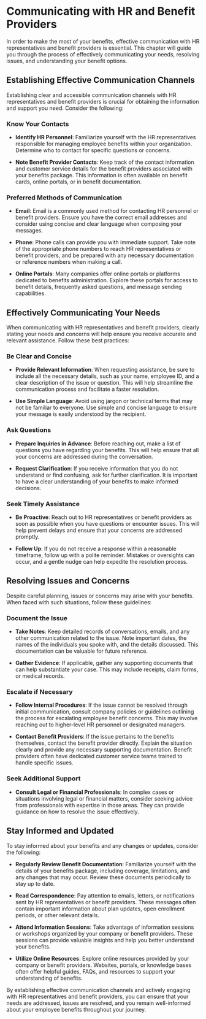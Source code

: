 Communicating with HR and Benefit Providers
======================================================

In order to make the most of your benefits, effective communication with HR representatives and benefit providers is essential. This chapter will guide you through the process of effectively communicating your needs, resolving issues, and understanding your benefit options.

Establishing Effective Communication Channels
---------------------------------------------

Establishing clear and accessible communication channels with HR representatives and benefit providers is crucial for obtaining the information and support you need. Consider the following:

### Know Your Contacts

* **Identify HR Personnel**: Familiarize yourself with the HR representatives responsible for managing employee benefits within your organization. Determine who to contact for specific questions or concerns.

* **Note Benefit Provider Contacts**: Keep track of the contact information and customer service details for the benefit providers associated with your benefits package. This information is often available on benefit cards, online portals, or in benefit documentation.

### Preferred Methods of Communication

* **Email**: Email is a commonly used method for contacting HR personnel or benefit providers. Ensure you have the correct email addresses and consider using concise and clear language when composing your messages.

* **Phone**: Phone calls can provide you with immediate support. Take note of the appropriate phone numbers to reach HR representatives or benefit providers, and be prepared with any necessary documentation or reference numbers when making a call.

* **Online Portals**: Many companies offer online portals or platforms dedicated to benefits administration. Explore these portals for access to benefit details, frequently asked questions, and message sending capabilities.

Effectively Communicating Your Needs
------------------------------------

When communicating with HR representatives and benefit providers, clearly stating your needs and concerns will help ensure you receive accurate and relevant assistance. Follow these best practices:

### Be Clear and Concise

* **Provide Relevant Information**: When requesting assistance, be sure to include all the necessary details, such as your name, employee ID, and a clear description of the issue or question. This will help streamline the communication process and facilitate a faster resolution.

* **Use Simple Language**: Avoid using jargon or technical terms that may not be familiar to everyone. Use simple and concise language to ensure your message is easily understood by the recipient.

### Ask Questions

* **Prepare Inquiries in Advance**: Before reaching out, make a list of questions you have regarding your benefits. This will help ensure that all your concerns are addressed during the conversation.

* **Request Clarification**: If you receive information that you do not understand or find confusing, ask for further clarification. It is important to have a clear understanding of your benefits to make informed decisions.

### Seek Timely Assistance

* **Be Proactive**: Reach out to HR representatives or benefit providers as soon as possible when you have questions or encounter issues. This will help prevent delays and ensure that your concerns are addressed promptly.

* **Follow Up**: If you do not receive a response within a reasonable timeframe, follow up with a polite reminder. Mistakes or oversights can occur, and a gentle nudge can help expedite the resolution process.

Resolving Issues and Concerns
-----------------------------

Despite careful planning, issues or concerns may arise with your benefits. When faced with such situations, follow these guidelines:

### Document the Issue

* **Take Notes**: Keep detailed records of conversations, emails, and any other communication related to the issue. Note important dates, the names of the individuals you spoke with, and the details discussed. This documentation can be valuable for future reference.

* **Gather Evidence**: If applicable, gather any supporting documents that can help substantiate your case. This may include receipts, claim forms, or medical records.

### Escalate if Necessary

* **Follow Internal Procedures**: If the issue cannot be resolved through initial communication, consult company policies or guidelines outlining the process for escalating employee benefit concerns. This may involve reaching out to higher-level HR personnel or designated managers.

* **Contact Benefit Providers**: If the issue pertains to the benefits themselves, contact the benefit provider directly. Explain the situation clearly and provide any necessary supporting documentation. Benefit providers often have dedicated customer service teams trained to handle specific issues.

### Seek Additional Support

* **Consult Legal or Financial Professionals**: In complex cases or situations involving legal or financial matters, consider seeking advice from professionals with expertise in those areas. They can provide guidance on how to resolve the issue effectively.

Stay Informed and Updated
-------------------------

To stay informed about your benefits and any changes or updates, consider the following:

* **Regularly Review Benefit Documentation**: Familiarize yourself with the details of your benefits package, including coverage, limitations, and any changes that may occur. Review these documents periodically to stay up to date.

* **Read Correspondence**: Pay attention to emails, letters, or notifications sent by HR representatives or benefit providers. These messages often contain important information about plan updates, open enrollment periods, or other relevant details.

* **Attend Information Sessions**: Take advantage of information sessions or workshops organized by your company or benefit providers. These sessions can provide valuable insights and help you better understand your benefits.

* **Utilize Online Resources**: Explore online resources provided by your company or benefit providers. Websites, portals, or knowledge bases often offer helpful guides, FAQs, and resources to support your understanding of benefits.

By establishing effective communication channels and actively engaging with HR representatives and benefit providers, you can ensure that your needs are addressed, issues are resolved, and you remain well-informed about your employee benefits throughout your journey.
